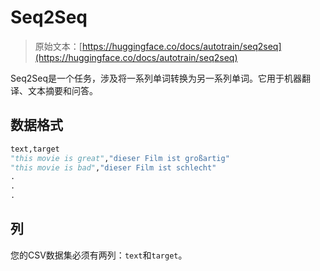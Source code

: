 # Seq2Seq

> 原始文本：[https://huggingface.co/docs/autotrain/seq2seq](https://huggingface.co/docs/autotrain/seq2seq)

Seq2Seq是一个任务，涉及将一系列单词转换为另一系列单词。它用于机器翻译、文本摘要和问答。

## 数据格式

```py
text,target
"this movie is great","dieser Film ist großartig"
"this movie is bad","dieser Film ist schlecht"
.
.
.
```

## 列

您的CSV数据集必须有两列：`text`和`target`。
